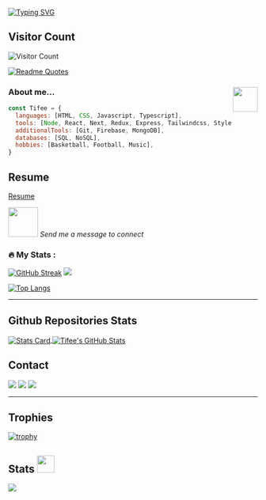 [![Typing SVG](https://readme-typing-svg.demolab.com?font=Fira+Code&weight=400&size=20&duration=3000&pause=1000&color=FFFFFF&background=222222&vCenter=true&height=78&lines=Hi+there;I+am+a+Frontend+Developer;I+am+a+Full+Stack+Developer;I+am+a+System+Engineer;I+am+a+Graphics+Designer)](https://git.io/typing-svg)

## Visitor Count

![Visitor Count](https://profile-counter.glitch.me/tifee1/count.svg)

[![Readme Quotes](https://quotes-github-readme.vercel.app/api?type=horizontal&theme=dark)](https://github.com/piyushsuthar/github-readme-quotes)

### <img align='right' src="https://media.giphy.com/media/VgCDAzcKvsR6OM0uWg/giphy.gif" width="50"> About me...

```javascript
const Tifee = {
  languages: [HTML, CSS, Javascript, Typescript],
  tools: [Node, React, Next, Redux, Express, Tailwindcss, Styled - Components],
  additionalTools: [Git, Firebase, MongoDB],
  databases: [SQL, NoSQL],
  hobbies: [Basketball, Football, Music],
}
```

## Resume

[Resume](https://drive.google.com/file/d/1KhbBMDvRPtsCT2S7l35kY9Rtm3OMgiPz/view?usp=sharing)

<img src="https://media.giphy.com/media/LnQjpWaON8nhr21vNW/giphy.gif" width="60"> <em>Send me a message to connect</em>


  
 ### :fire: My Stats : 
 [![GitHub Streak](http://github-readme-streak-stats.herokuapp.com?user=Tifee1)](https://git.io/streak-stats)
<img  
    src="https://github-readme-stats.vercel.app/api?username=Tifee1&show_icons=true&theme=tokyonight"  
 /> 
  
 
 [![Top Langs](https://github-readme-stats.vercel.app/api/top-langs/?username=Tifee1&layout=compact&theme=vision-friendly-dark)](https://github.com/anuraghazra/github-readme-stats) 
  
 --- 


## Github Repositories Stats

<a href="https://github.com/tifee1/">
  <img align="center" src="http://github-profile-summary-cards.vercel.app/api/cards/stats?username=tifee1&theme=dark" alt="Stats Card" />
</a>
<a href="https://github.com/tifee1/">
  <img align="center" src="http://github-profile-summary-cards.vercel.app/api/cards/repos-per-language?username=tifee1&theme=dark" alt="Tifee's GitHub Stats" />
</a>

## Contact

[![](https://img.shields.io/badge/Contact-Linkedin-6aa6f8)](https://www.linkedin.com/in/tifee1)
[![](https://img.shields.io/badge/Contact-Gmail-%23EA4335)](mailto:boludami238@gmail.coma@gmail.com)
[![](https://img.shields.io/badge/Contact-Twitter-6aa6f8)](https://www.twitter.com/tifee01)

---

## Trophies

[![trophy](https://github-profile-trophy.vercel.app/?username=tifee1&theme=nord&column=7)](https://github.com/ryo-ma/github-profile-trophy)

## Stats <img src = "https://i.pinimg.com/originals/65/c4/f4/65c4f452571be1261e9c623f7da488ac.gif" width = 35px>

![](https://github-profile-summary-cards.vercel.app/api/cards/productive-time?username=tifee1&theme=github_dark)
